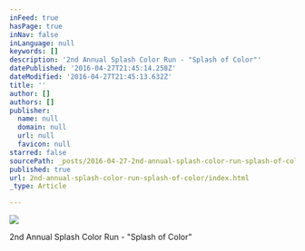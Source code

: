 ```yaml
---
inFeed: true
hasPage: true
inNav: false
inLanguage: null
keywords: []
description: '2nd Annual Splash Color Run - "Splash of Color"'
datePublished: '2016-04-27T21:45:14.258Z'
dateModified: '2016-04-27T21:45:13.632Z'
title: ''
author: []
authors: []
publisher:
  name: null
  domain: null
  url: null
  favicon: null
starred: false
sourcePath: _posts/2016-04-27-2nd-annual-splash-color-run-splash-of-color.md
published: true
url: 2nd-annual-splash-color-run-splash-of-color/index.html
_type: Article

---
```

![](https://the-grid-user-content.s3-us-west-2.amazonaws.com/483d7af5-4ce6-49b1-aa3c-7d4e0f8e23a4.jpg)

2nd Annual Splash Color Run - "Splash of Color"